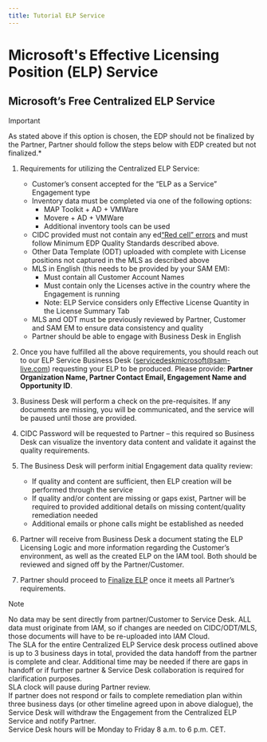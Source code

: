 ```yaml
---
title: Tutorial ELP Service
---
```

# Microsoft's Effective Licensing Position (ELP) Service

## Microsoft’s Free Centralized ELP Service

> [!IMPORTANT]
> As stated above if this option is chosen, the EDP should not be finalized by the Partner, Partner should follow the steps below with EDP created but not finalized.*

1. Requirements for utilizing the Centralized ELP Service:

   - Customer’s consent accepted for the “ELP as a Service” Engagement type
   - Inventory data must be completed via one of the following options:
     - MAP Toolkit + AD + VMWare
     - Movere + AD + VMWare
     - Additional inventory tools can be used
   - CIDC provided must not contain any ed[“Red cell” errors](EDP.md) and must follow Minimum EDP Quality Standards described above.
   - Other Data Template (ODT) uploaded with complete with License positions not captured in the MLS as described above
   - MLS in English (this needs to be provided by your SAM EM):
     - Must contain all Customer Account Names
     - Must contain only the Licenses active in the country where the Engagement is running
     - Note: ELP Service considers only Effective License Quantity in the License Summary Tab
   - MLS and ODT must be previously reviewed by Partner, Customer and SAM EM to ensure data consistency and quality
   - Partner should be able to engage with Business Desk in English

1. Once you have fulfilled all the above requirements, you should reach out to our ELP Service Business Desk (servicedeskmicrosoft@sam-live.com) requesting your ELP to be produced. Please provide: **Partner Organization Name, Partner Contact Email, Engagement Name and Opportunity ID**.
1. Business Desk will perform a check on the pre-requisites. If any documents are missing, you will be communicated, and the service will be paused until those are provided.
1. CIDC Password will be requested to Partner – this required so Business Desk can visualize the inventory data content and validate it against the quality requirements.
1. The Business Desk will perform initial Engagement data quality review:
   - If quality and content are sufficient, then ELP creation will be performed through the service
   - If quality and/or content are missing or gaps exist, Partner will be required to provided additional details on missing content/quality remediation needed
   - Additional emails or phone calls might be established as needed

1. Partner will receive from Business Desk a document stating the ELP Licensing Logic and more information regarding the Customer’s environment, as well as the created ELP on the IAM tool. Both should be reviewed and signed off by the Partner/Customer.
1. Partner should proceed to [Finalize ELP](ELP.md#finalizing-elp) once it meets all Partner’s requirements.

>[!NOTE] 
>No data may be sent directly from partner/Customer to Service Desk. ALL data must originate from IAM, so if changes are needed on CIDC/ODT/MLS, those documents will have to be re-uploaded into IAM Cloud.  
The SLA for the entire Centralized ELP Service desk process outlined above is up to 3 business days in total, provided the data handoff from the partner is complete and clear. Additional time may be needed if there are gaps in handoff or if further partner & Service Desk collaboration is required for clarification purposes.  
SLA clock will pause during Partner review.  
If partner does not respond or fails to complete remediation plan within three business days (or other timeline agreed upon in above dialogue), the Service Desk will withdraw the Engagement from the Centralized ELP Service and notify Partner.  
Service Desk hours will be Monday to Friday 8 a.m. to 6 p.m. CET.